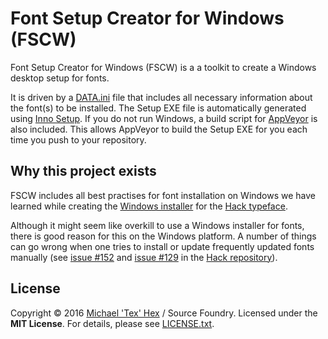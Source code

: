 # Font Setup Creator for Windows (FSCW)

Font Setup Creator for Windows (FSCW) is a a toolkit to create a Windows desktop setup for fonts. 

It is driven by a [DATA.ini](https://github.com/source-foundry/fscw/blob/master/src/Data.ini) file that includes all necessary information about the font(s) to be installed. The Setup EXE file is automatically generated using [Inno Setup](http://www.jrsoftware.org/isinfo.php). If you do not run Windows, a build script for [AppVeyor](https://www.appveyor.com/) is also included. This allows AppVeyor to build the Setup EXE for you each time you push to your repository.

## Why this project exists

FSCW includes all best practises for font installation on Windows we have learned while creating the [Windows installer](https://github.com/source-foundry/Hack-windows-installer) for the [Hack typeface](https://github.com/chrissimpkins/Hack). 

Although it might seem like overkill to use a Windows installer for fonts, there is good reason for this on the Windows platform. A number of things can go wrong when one tries to install or update frequently updated fonts manually (see [issue #152](https://github.com/chrissimpkins/Hack/issues/152) and [issue #129](https://github.com/chrissimpkins/Hack/issues/129) in the [Hack repository](https://github.com/chrissimpkins/Hack/)). 


## License
Copyright © 2016 [Michael 'Tex' Hex](http://www.texhex.info/) / Source Foundry. Licensed under the **MIT License**. For details, please see [LICENSE.txt](https://github.com/source-foundry/Hack-test-win-installer/blob/master/LICENSE.txt).


